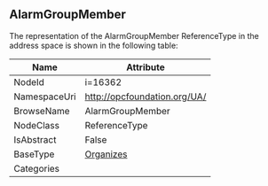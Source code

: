 <!-- objecttype -->
## AlarmGroupMember
  
<!-- end of text -->
The representation of the AlarmGroupMember ReferenceType in the address space is shown in the following table:  

|Name|Attribute|
|---|---|
|NodeId|i=16362|
|NamespaceUri|http://opcfoundation.org/UA/|
|BrowseName|AlarmGroupMember|
|NodeClass|ReferenceType|
|IsAbstract|False|
|BaseType|[Organizes](../../ReferenceTypes/Organizes/readme.md)|
|Categories||


